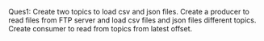Ques1: Create two topics to load csv and json files.
        Create a producer to read files from FTP server and load csv files and json files different topics.
        Create consumer to read from topics from latest offset.
     
